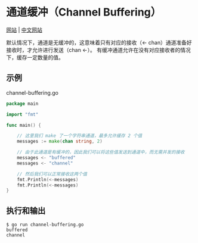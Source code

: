 # 通道缓冲（Channel Buffering）

[网站](https://gobyexample.com/channel-buffering) | [中文网站](https://gobyexample-cn.github.io/channel-buffering)

默认情况下，通道是无缓冲的，这意味着只有对应的接收（<- chan）通道准备好接收时，才允许进行发送（chan <-）。 有缓冲通道允许在没有对应接收者的情况下，缓存一定数量的值。

## 示例

channel-buffering.go

```go
package main

import "fmt"

func main() {

	// 这里我们 make 了一个字符串通道，最多允许缓存 2 个值
	messages := make(chan string, 2)

	// 由于此通道是有缓冲的，因此我们可以将这些值发送到通道中，而无需并发的接收
	messages <- "buffered"
	messages <- "channel"

	// 然后我们可以正常接收这两个值
	fmt.Println(<-messages)
	fmt.Println(<-messages)
}
```

## 执行和输出

```
$ go run channel-buffering.go
buffered
channel
```
